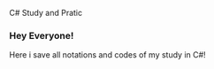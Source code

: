 <hi1> C# Study and Pratic </h1>
### Hey Everyone!
Here i save all notations and codes of my study in C#!

